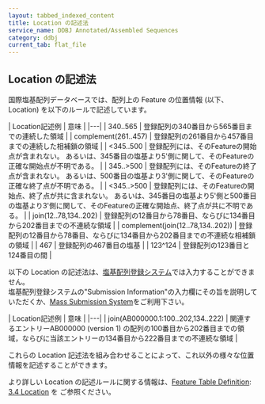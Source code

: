 ```yaml
---
layout: tabbed_indexed_content
title: Location の記述法
service_name: DDBJ Annotated/Assembled Sequences
category: ddbj
current_tab: flat_file
---
```


## Location の記述法

国際塩基配列データベースでは、配列上の Feature の位置情報 (以下、Location) を以下のルールで記述しています。

| Location記述例                       | 意味                                                                                                   |
|---|
| 340..565                          | 登録配列の340番目から565番目までの連続した領域                                                                           |
| complement(261..457)              | 登録配列の261番目から457番目までの連続した相補鎖の領域                                                                       |
| \<345..500                        | 登録配列には、そのFeatureの開始点が含まれない。 あるいは、345番目の塩基より5'側に関して、そのFeatureの正確な開始点が不明である。                           |
| 345..\>500                        | 登録配列には、そのFeatureの終了点が含まれない。 あるいは、500番目の塩基より3'側に関して、そのFeatureの正確な終了点が不明である。                           |
| \<345..\>500                      | 登録配列には、そのFeatureの開始点、終了点が共に含まれない。 あるいは、345番目の塩基より5'側と500番目の塩基より3'側に関して、そのFeatureの正確な開始点、終了点が共に不明である。 |
| join(12..78,134..202)             | 登録配列の12番目から78番目、ならびに134番目から202番目までの不連続な領域                                                            |
| complement(join(12..78,134..202)) | 登録配列の12番目から78番目、ならびに134番目から202番目までの不連続な相補鎖の領域                                                        |
| 467                               | 登録配列の467番目の塩基                                                                                        |
| 123^124                           | 登録配列の123番目と124番目の間                                                                                   |

以下の Location の記述法は、[塩基配列登録システム](/ddbj/web-submission.html)では入力することができません。  
塩基配列登録システムの"Submission Information"の入力欄にその旨を説明していただくか、[Mass Submission System](mss.html)をご利用下さい。

| Location記述例                        | 意味                                                                                    |
|---|
| join(AB000000.1:100..202,134..222) | 関連するエントリーAB000000 (version 1) の配列の100番目から202番目までの領域，ならびに当該エントリーの134番目から222番目までの不連続な領域 |

これらの Location 記述法を組み合わせることによって、これ以外の様々な位置情報を記述することができます。

より詳しい Location の記述ルールに関する情報は、[Feature Table Definition](/ddbj/feature-table.html): [3.4 Location](/ddbj/feature-table.html#3.4) を ご参照ください。

